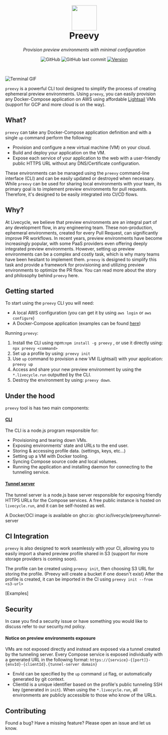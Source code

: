 <h1 align="center">
  <a href="https://preevy.dev" target="_blank" rel="noopener noreferrer">
    <picture>
      <source media="(prefers-color-scheme: dark)" srcset="site/static/img/logo-dark.svg">
      <img width="80" src="site/static/img/logo-light.svg">
    </picture>
  </a>
  <br />
  Preevy
</h1>
<p align="center"> <em>Provision preview environments with minimal configuration</em>
</p>
<div align="center">

![GitHub](https://img.shields.io/github/license/livecycle/preevy) ![GitHub last commit](https://img.shields.io/github/last-commit/livecycle/preevy) [![Version](https://img.shields.io/npm/v/preevy.svg)](https://npmjs.org/package/preevy)

</div>

<br />

![Terminal GIF](./terminal.gif)

`preevy` is a powerful CLI tool designed to simplify the process of creating ephemeral preview environments.
Using `preevy`, you can easily provision any Docker-Compose application on AWS using affordable [Lightsail](https://aws.amazon.com/free/compute/lightsail) VMs (support for GCP and more cloud is on the way).

## What?

`preevy` can take any Docker-Compose application definition and with a single `up` command perform the following:

- Provision and configure a new virtual machine (VM) on your cloud.
- Build and deploy your application on the VM.
- Expose each service of your application to the web with a user-friendly public HTTPS URL without any DNS/Certificate configuration.

These environments can be managed using the `preevy` command-line interface (CLI) and can be easily updated or destroyed when necessary.
While `preevy` can be used for sharing local environments with your team, its primary goal is to implement preview environments for pull requests. Therefore, it's designed to be easily integrated into CI/CD flows.

## Why?

At Livecycle, we believe that preview environments are an integral part of any development flow, in any engineering team.
These non-production, ephemeral environments, created for every Pull Request, can significantly improve PR workflows.
In recent years, preview environments have become increasingly popular, with some PaaS providers even offering deeply integrated preview environments.
However, setting up preview environments can be a complex and costly task, which is why many teams have been hesitant to implement them.
`preevy` is designed to simplify this task and provide a framework for provisioning and utilizing preview environments to optimize the PR flow.
You can read more about the story and philosophy behind `preevy` here.

## Getting started

To start using the `preevy` CLI you will need:

- A local AWS configuration (you can get it by using `aws login` or `aws configure`)
- A Docker-Compose application (examples can be found [here](https://github.com/docker/awesome-compose))

Running `preevy`:

1. Install the CLI using npm:`npm install -g preevy` , or use it directly using: `npx preevy <command>`
2. Set up a profile by using: `preevy init`
3. Use `up` command to provision a new VM (Lightsail) with your application: `preevy up`
4. Access and share your new preview environment by using the `*.livecycle.run` outputted by the CLI.
5. Destroy the environment by using: `preevy down`.

## Under the hood

`preevy` tool is has two main components:

#### [CLI](packages/cli)

The CLI is a node.js program responsible for:

- Provisioning and tearing down VMs.
- Exposing environments' state and URLs to the end user.
- Storing & accessing profile data. (settings, keys, etc...)
- Setting up a VM with Docker tooling.
- Syncing Compose source code and local volumes.
- Running the application and installing daemon for connecting to the tunneling service.

#### [Tunnel server](packages/tunnel-server)

The tunnel server is a node.js base server responsible for exposing friendly HTTPS URLs for the Compose services.
A free public instance is hosted on `livecycle.run`, and it can be self-hosted as well.

A Docker/OCI image is available on ghcr.io: ghcr.io/livecycle/preevy/tunnel-server

## CI Integration

`preevy` is also designed to work seamlessly with your CI, allowing you to easily import a shared preview profile shared in S3 (support for more storage providers is coming soon).

The profile can be created using `preevy init`, then choosing S3 URL for storing the profile. (Preevy will create a bucket if one doesn't exist)
After the profile is created, it can be imported in the CI using `preevy init --from <s3-url>`

[Examples]

## Security

In case you find a security issue or have something you would like to discuss refer to our security.md policy.

#### Notice on preview environments exposure

VMs are not exposed directly and instead are exposed via a tunnel created by the tunneling server.
Every Compose service is exposed individually with a generated URL in the following format:
`https://{service}-{[port]}-{envId}-{clientId}.{tunnel-server domain}`

- EnvId can be specified by the `up` command `id` flag, or automatically generated by git context.
- ClientId is a unique identifier based on the profile's public tunneling SSH key (generated in `init`).
  When using the `*.livecycle.run`, all environments are publicly accessible to those who know of the URLs.

## Contributing

Found a bug? Have a missing feature? Please open an issue and let us know.
